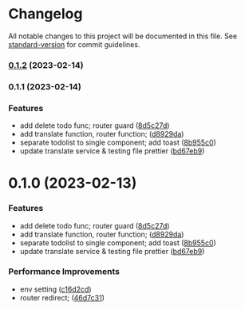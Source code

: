 # Changelog

All notable changes to this project will be documented in this file. See [standard-version](https://github.com/conventional-changelog/standard-version) for commit guidelines.

### [0.1.2](https://github.com/elle-n-lu/todo/compare/v0.1.1...v0.1.2) (2023-02-14)

### 0.1.1 (2023-02-14)


### Features

* add delete todo func; router guard ([8d5c27d](https://github.com/elle-n-lu/todo/commit/8d5c27dbe12adf6a8b3753477ae8fcc50685b45c))
* add translate function, router function; ([d8929da](https://github.com/elle-n-lu/todo/commit/d8929da87f3614f34ec464170cb2e4e1306edd63))
* separate todolist to single component; add toast ([8b955c0](https://github.com/elle-n-lu/todo/commit/8b955c03922aae7b6bc9a02865db803ee2073b4d))
* update translate service & testing file prettier ([bd67eb9](https://github.com/elle-n-lu/todo/commit/bd67eb9bdfdea268091a1c18008efc17e326630d))

# 0.1.0 (2023-02-13)


### Features

* add delete todo func; router guard ([8d5c27d](https://github.com/elle-n-lu/todo/commit/8d5c27dbe12adf6a8b3753477ae8fcc50685b45c))
* add translate function, router function; ([d8929da](https://github.com/elle-n-lu/todo/commit/d8929da87f3614f34ec464170cb2e4e1306edd63))
* separate todolist to single component; add toast ([8b955c0](https://github.com/elle-n-lu/todo/commit/8b955c03922aae7b6bc9a02865db803ee2073b4d))
* update translate service & testing file prettier ([bd67eb9](https://github.com/elle-n-lu/todo/commit/bd67eb9bdfdea268091a1c18008efc17e326630d))


### Performance Improvements

* env setting ([c16d2cd](https://github.com/elle-n-lu/todo/commit/c16d2cd750c62108c565145ecf6a428f93856e75))
* router redirect; ([46d7c31](https://github.com/elle-n-lu/todo/commit/46d7c312779525e1c260ca0b7126d15a37ccd160))
